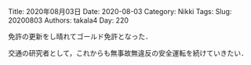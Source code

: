﻿Title: 2020年08月03日
Date: 2020-08-03
Category: Nikki
Tags: 
Slug: 20200803
Authors: takala4
Day: 220



免許の更新をし晴れてゴールド免許となった．


交通の研究者として，これからも無事故無違反の安全運転を続けていきたい．

